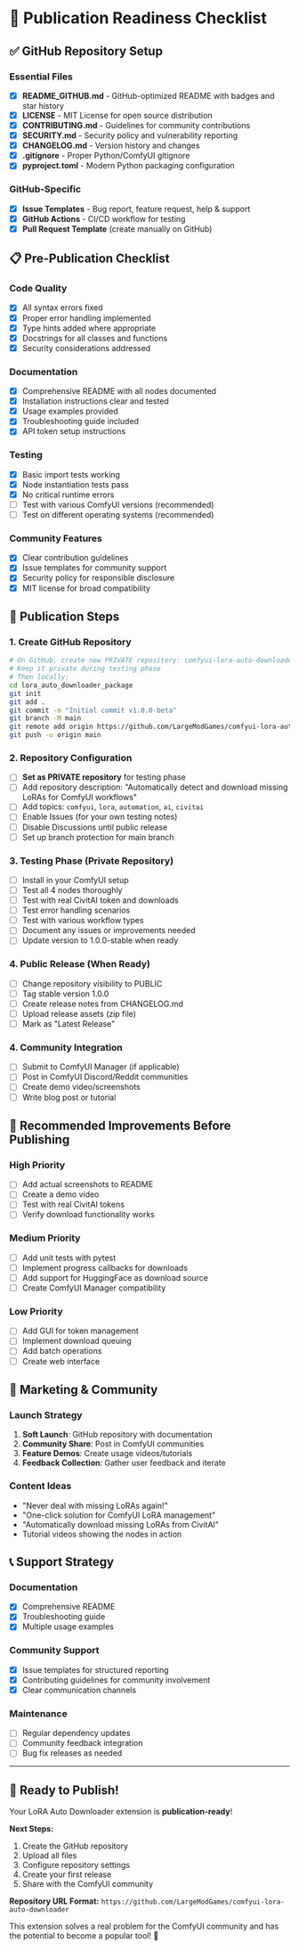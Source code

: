 # 🚀 Publication Readiness Checklist

## ✅ GitHub Repository Setup

### Essential Files
- [x] **README_GITHUB.md** - GitHub-optimized README with badges and star history
- [x] **LICENSE** - MIT License for open source distribution  
- [x] **CONTRIBUTING.md** - Guidelines for community contributions
- [x] **SECURITY.md** - Security policy and vulnerability reporting
- [x] **CHANGELOG.md** - Version history and changes
- [x] **.gitignore** - Proper Python/ComfyUI gitignore
- [x] **pyproject.toml** - Modern Python packaging configuration

### GitHub-Specific
- [x] **Issue Templates** - Bug report, feature request, help & support
- [x] **GitHub Actions** - CI/CD workflow for testing
- [x] **Pull Request Template** (create manually on GitHub)

## 📋 Pre-Publication Checklist

### Code Quality
- [x] All syntax errors fixed
- [x] Proper error handling implemented
- [x] Type hints added where appropriate
- [x] Docstrings for all classes and functions
- [x] Security considerations addressed

### Documentation
- [x] Comprehensive README with all nodes documented
- [x] Installation instructions clear and tested
- [x] Usage examples provided
- [x] Troubleshooting guide included
- [x] API token setup instructions

### Testing
- [x] Basic import tests working
- [x] Node instantiation tests pass
- [x] No critical runtime errors
- [ ] Test with various ComfyUI versions (recommended)
- [ ] Test on different operating systems (recommended)

### Community Features
- [x] Clear contribution guidelines
- [x] Issue templates for community support
- [x] Security policy for responsible disclosure
- [x] MIT license for broad compatibility

## 🎯 Publication Steps

### 1. Create GitHub Repository
```bash
# On GitHub, create new PRIVATE repository: comfyui-lora-auto-downloader
# Keep it private during testing phase
# Then locally:
cd lora_auto_downloader_package
git init
git add .
git commit -m "Initial commit v1.0.0-beta"
git branch -M main
git remote add origin https://github.com/LargeModGames/comfyui-lora-auto-downloader.git
git push -u origin main
```

### 2. Repository Configuration
- [ ] **Set as PRIVATE repository** for testing phase
- [ ] Add repository description: "Automatically detect and download missing LoRAs for ComfyUI workflows"
- [ ] Add topics: `comfyui`, `lora`, `automation`, `ai`, `civitai`
- [ ] Enable Issues (for your own testing notes)
- [ ] Disable Discussions until public release
- [ ] Set up branch protection for main branch

### 3. Testing Phase (Private Repository)
- [ ] Install in your ComfyUI setup
- [ ] Test all 4 nodes thoroughly
- [ ] Test with real CivitAI token and downloads
- [ ] Test error handling scenarios
- [ ] Test with various workflow types
- [ ] Document any issues or improvements needed
- [ ] Update version to 1.0.0-stable when ready

### 4. Public Release (When Ready)
- [ ] Change repository visibility to PUBLIC
- [ ] Tag stable version 1.0.0
- [ ] Create release notes from CHANGELOG.md
- [ ] Upload release assets (zip file)
- [ ] Mark as "Latest Release"

### 4. Community Integration
- [ ] Submit to ComfyUI Manager (if applicable)
- [ ] Post in ComfyUI Discord/Reddit communities
- [ ] Create demo video/screenshots
- [ ] Write blog post or tutorial

## 🔧 Recommended Improvements Before Publishing

### High Priority
- [ ] Add actual screenshots to README
- [ ] Create a demo video
- [ ] Test with real CivitAI tokens
- [ ] Verify download functionality works

### Medium Priority  
- [ ] Add unit tests with pytest
- [ ] Implement progress callbacks for downloads
- [ ] Add support for HuggingFace as download source
- [ ] Create ComfyUI Manager compatibility

### Low Priority
- [ ] Add GUI for token management
- [ ] Implement download queuing
- [ ] Add batch operations
- [ ] Create web interface

## 🌟 Marketing & Community

### Launch Strategy
1. **Soft Launch**: GitHub repository with documentation
2. **Community Share**: Post in ComfyUI communities
3. **Feature Demos**: Create usage videos/tutorials
4. **Feedback Collection**: Gather user feedback and iterate

### Content Ideas
- "Never deal with missing LoRAs again!"
- "One-click solution for ComfyUI LoRA management"
- "Automatically download missing LoRAs from CivitAI"
- Tutorial videos showing the nodes in action

## 📞 Support Strategy

### Documentation
- [x] Comprehensive README
- [x] Troubleshooting guide
- [x] Multiple usage examples

### Community Support
- [x] Issue templates for structured reporting
- [x] Contributing guidelines for community involvement
- [x] Clear communication channels

### Maintenance
- [ ] Regular dependency updates
- [ ] Community feedback integration
- [ ] Bug fix releases as needed

---

## 🎉 Ready to Publish!

Your LoRA Auto Downloader extension is **publication-ready**! 

**Next Steps:**
1. Create the GitHub repository
2. Upload all files
3. Configure repository settings
4. Create your first release
5. Share with the ComfyUI community

**Repository URL Format:**
`https://github.com/LargeModGames/comfyui-lora-auto-downloader`

This extension solves a real problem for the ComfyUI community and has the potential to become a popular tool! 🚀
